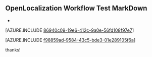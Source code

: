 ## OpenLocalization Workflow Test MarkDown
* 

[AZURE.INCLUDE [86940c09-19e6-412c-9a0e-56fd108f97e7](calleeMd1.md)]



[AZURE.INCLUDE [f98859ad-9584-43c5-bde3-01e289105f6a](calleeMd2.md)]

 
thanks!